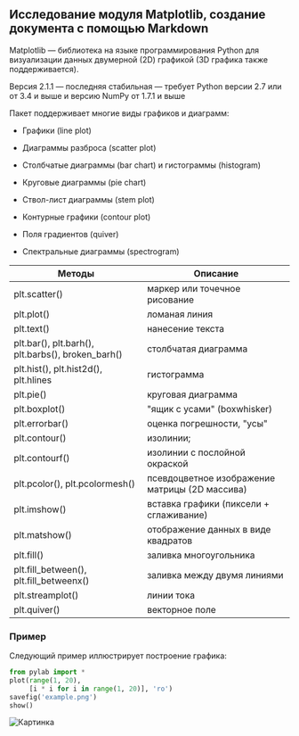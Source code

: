 ## Исследование модуля Matplotlib, создание документа с помощью Markdown

Matplotlib — библиотека на языке программирования Python для визуализации данных двумерной (2D) графикой (3D графика также поддерживается).

Версия 2.1.1 — последняя стабильная — требует Python версии 2.7 или от 3.4 и выше и версию NumPy от 1.7.1 и выше

Пакет поддерживает многие виды графиков и диаграмм:

* Графики (line plot)

* Диаграммы разброса (scatter plot)

* Столбчатые диаграммы (bar chart) и гистограммы (histogram)

* Круговые диаграммы (pie chart)

* Ствол-лист диаграммы (stem plot)

* Контурные графики (contour plot)

* Поля градиентов (quiver)

* Спектральные диаграммы (spectrogram)

Методы | Описание
------------ | -------------
plt.scatter() | маркер или точечное рисование
plt.plot() | ломаная линия
plt.text() | нанесение текста
plt.bar(), plt.barh(), plt.barbs(), broken_barh() | столбчатая диаграмма
plt.hist(), plt.hist2d(), plt.hlines | гистограмма
plt.pie() | круговая диаграмма
plt.boxplot() | "ящик с усами" (boxwhisker)
plt.errorbar() | оценка погрешности, "усы"
plt.contour() | изолинии;
plt.contourf() | изолинии с послойной окраской
plt.pcolor(), plt.pcolormesh() | псевдоцветное изображение матрицы (2D массива)
plt.imshow() | вставка графики (пиксели + сглаживание)
plt.matshow() | отображение данных в виде квадратов
plt.fill() | заливка многоугольника
plt.fill_between(), plt.fill_betweenx() | заливка между двумя линиями
plt.streamplot() | линии тока
plt.quiver() | векторное поле

### Пример

Следующий пример иллюстрирует построение графика:

```python
from pylab import *
plot(range(1, 20),
     [i * i for i in range(1, 20)], 'ro')
savefig('example.png')
show()
```

![Картинка](https://i.ibb.co/x3BJYPM/2022-06-29-14-41-55.png)
